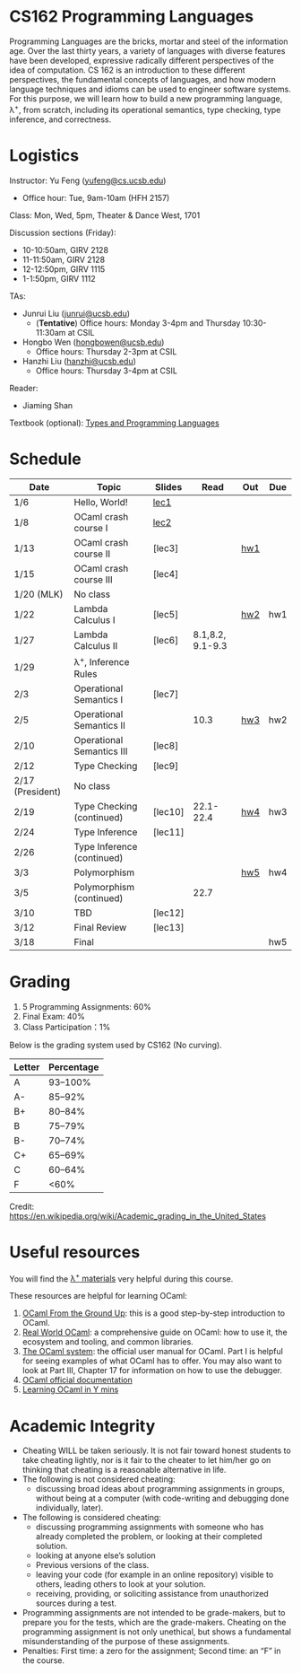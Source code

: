 # CS162 Programming Languages

Programming Languages are the bricks, mortar and steel of the information age. Over the last thirty years, a variety of languages with diverse features have been developed, expressive radically different perspectives of the idea of computation. CS 162 is an introduction to these different perspectives, the fundamental concepts of languages, and how modern language techniques and idioms can be used to engineer software systems. For this purpose, we will learn how to build a new programming language, λ<sup>+</sup>, from scratch, including its operational semantics, type checking, type inference, and correctness.

# Logistics
Instructor: Yu Feng (yufeng@cs.ucsb.edu)
- Office hour: Tue, 9am-10am (HFH 2157)

Class: Mon, Wed, 5pm, Theater & Dance West, 1701 

Discussion sections (Friday):
- 10-10:50am, GIRV 2128
- 11-11:50am, GIRV 2128
- 12-12:50pm, GIRV 1115
- 1-1:50pm, GIRV 1112

TAs:
- Junrui Liu ([junrui@ucsb.edu](mailto:junrui@ucsb.edu))
  - (**Tentative**) Office hours: Monday 3-4pm and Thursday 10:30-11:30am at CSIL
- Hongbo Wen ([hongbowen@ucsb.edu](mailto:hongbowen@ucsb.edu))
  - Office hours: Thursday 2-3pm at CSIL
- Hanzhi Liu ([hanzhi@ucsb.edu](mailto:hanzhi@ucsb.edu))
  - Office hours: Thursday 3-4pm at CSIL

Reader:
- Jiaming Shan


Textbook (optional): [Types and Programming Languages](https://www.amazon.com/Types-Programming-Languages-MIT-Press/dp/0262162091)

# Schedule 
| Date             | Topic                          | Slides                        | Read             | Out                    | Due |
| ---------------- | ------------------------------ | ----------------------------- | ---------------- | ---------------------- | --- |
| 1/6              | Hello, World!                  | [lec1](lectures/lecture1.pdf) |                  |                        |     |
| 1/8              | OCaml crash course I           | [lec2](lectures/lecture2.pdf) |                  |                        |     |
| 1/13             | OCaml crash course II          | [lec3]                        |                  | [hw1](./homework/hw1/) |     |
| 1/15             | OCaml crash course III         | [lec4]                        |                  |                        |     |
| 1/20 (MLK)       | No class                       |                               |                  |                        |     |
| 1/22             | Lambda Calculus I              | [lec5]                        |                  | [hw2](./homework/hw2)  | hw1 |
| 1/27             | Lambda Calculus II             | [lec6]                        | 8.1,8.2, 9.1-9.3 |                        |     |
| 1/29             | λ<sup>+</sup>, Inference Rules |                               |                  |                        |     |
| 2/3              | Operational Semantics I        | [lec7]                        |                  |                        |     |
| 2/5              | Operational Semantics II       |                               | 10.3             | [hw3](./homework/hw3)  | hw2 |
| 2/10             | Operational Semantics III      | [lec8]                        |                  |                        |     |
| 2/12             | Type Checking                  | [lec9]                        |                  |                        |     |
| 2/17 (President) | No class                       |                               |                  |                        |     |
| 2/19             | Type Checking  (continued)     | [lec10]                       | 22.1-22.4        | [hw4](./homework/hw4)  | hw3 |
| 2/24             | Type Inference                 | [lec11]                       |                  |                        |     |
| 2/26             | Type Inference (continued)     |                               |                  |                        |     |
| 3/3              | Polymorphism                   |                               |                  | [hw5](./homework/hw5)  | hw4 |
| 3/5              | Polymorphism (continued)       |                               | 22.7             |                        |     |
| 3/10             | TBD                            | [lec12]                       |                  |                        |     |
| 3/12             | Final Review                   | [lec13]                       |                  |                        |     |
| 3/18             | Final                          |                               |                  |                        | hw5 |

# Grading

1. 5 Programming Assignments: 60%
2. Final Exam: 40%
3. Class Participation：1%

Below is the grading system used by CS162 (No curving).

| Letter | Percentage |
| ------ | ---------- |
| A      | 93–100%    |
| A-     | 85–92%     |
| B+     | 80–84%     |
| B      | 75–79%     |
| B-     | 70–74%     |
| C+     | 65–69%     |
| C      | 60–64%     |
| F      | <60%       |

Credit: https://en.wikipedia.org/wiki/Academic_grading_in_the_United_States


# Useful resources

You will find the [λ<sup>+</sup> materials](./homework/lamp.pdf) very helpful during
this course.

These resources are helpful for learning OCaml:

1. [OCaml From the Ground Up](https://ocamlbook.org/): this is a good
   step-by-step introduction to OCaml.
2. [Real World OCaml](https://dev.realworldocaml.org/guided-tour.html): a
   comprehensive guide on OCaml: how to use it, the ecosystem and tooling, and
   common libraries.
3. [The OCaml system](https://ocaml.org/releases/4.11/htmlman/index.html): the
   official user manual for OCaml. Part I is helpful for seeing examples of what
   OCaml has to offer. You may also want to look at Part III, Chapter 17 for
   information on how to use the debugger.
4. [OCaml official documentation](https://ocaml.org/learn/)
5. [Learning OCaml in Y mins](https://learnxinyminutes.com/docs/ocaml/)


# Academic Integrity
- Cheating WILL be taken seriously. It is not fair toward honest students to take cheating lightly, nor is it fair to the cheater to let him/her go on thinking that cheating is a reasonable alternative in life.
- The following is not considered cheating:
   - discussing broad ideas about programming assignments in groups, without being at a computer (with code-writing and debugging done individually, later).
- The following is considered cheating:
   - discussing programming assignments with someone who has already completed the problem, or looking at their completed solution.
   - looking at anyone else’s solution
   - Previous versions of the class.
   - leaving your code (for example in an online repository) visible to others, leading others to look at your solution.
   - receiving, providing, or soliciting assistance from unauthorized sources during a test.
- Programming assignments are not intended to be grade-makers, but to prepare you for the tests, which are the grade-makers. Cheating on the programming assignment is not only unethical, but shows a fundamental misunderstanding of the purpose of these assignments.
- Penalties: First time: a zero for the assignment; Second time: an “F” in the course.

